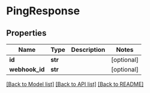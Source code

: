 # PingResponse

## Properties
Name | Type | Description | Notes
------------ | ------------- | ------------- | -------------
**id** | **str** |  | [optional] 
**webhook_id** | **str** |  | [optional] 

[[Back to Model list]](../README.md#documentation-for-models) [[Back to API list]](../README.md#documentation-for-api-endpoints) [[Back to README]](../README.md)



